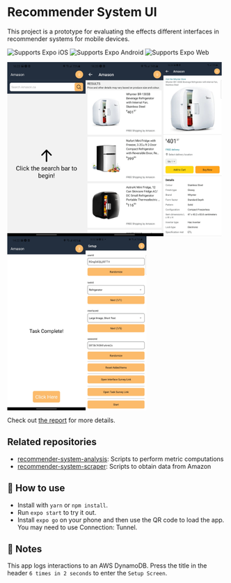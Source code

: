 # Recommender System UI
This project is a prototype for evaluating the effects different interfaces in recommender systems for mobile devices.

<p>
  <!-- iOS -->
  <img alt="Supports Expo iOS" longdesc="Supports Expo iOS" src="https://img.shields.io/badge/iOS-4630EB.svg?style=flat-square&logo=APPLE&labelColor=999999&logoColor=fff" />
  <!-- Android -->
  <img alt="Supports Expo Android" longdesc="Supports Expo Android" src="https://img.shields.io/badge/Android-4630EB.svg?style=flat-square&logo=ANDROID&labelColor=A4C639&logoColor=fff" />
  <!-- Web -->
  <img alt="Supports Expo Web" longdesc="Supports Expo Web" src="https://img.shields.io/badge/web-4630EB.svg?style=flat-square&logo=GOOGLE-CHROME&labelColor=4285F4&logoColor=fff" />
</p>

<div style="display: flex; flex: 100%; flex-direction: row; align-items: flex-start; flex-wrap: wrap; position: relative;">
  <img src="assets/screens/home.jpg" alt="Home screen" height="400"/>
  <img src="assets/screens/recs-control.jpg" alt="Recommendations screen" height="400"/>
  <img src="assets/screens/product.jpg" alt="Product screen" height="400"/>
  <img src="assets/screens/complete.jpg" alt="Complete screen" height="400"/>
  <img src="assets/screens/setup.jpg" alt="Setup screen" height="400"/>
</div>

Check out [the report](Final&#32;Report.pdf) for more details.

## Related repositories

- [recommender-system-analysis](https://github.com/justinsj/recommender-system-analysis): Scripts to perform metric computations 
- [recommender-system-scraper](https://github.com/justinsj/recommender-system-scraper): Scripts to obtain data from Amazon

## 🚀 How to use

- Install with `yarn` or `npm install`.
- Run `expo start` to try it out.
- Install `expo go` on your phone and then use the QR code to load the app. You may need to use Connection: Tunnel.

## 📝 Notes

This app logs interactions to an AWS DynamoDB.
Press the title in the header `6 times in 2 seconds` to enter the `Setup Screen`.
